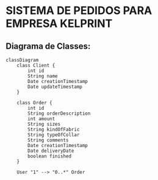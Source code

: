 # SISTEMA DE PEDIDOS PARA EMPRESA KELPRINT

## Diagrama de Classes:

```mermaid
classDiagram
    class Client {
        int id
        String name
        Date creationTimestamp
        Date updateTimestamp
    }

    class Order {
        int id
        String orderDescription
        int amount
        String sizes
        String kindOfFabric
        String typeOfCollar
        String comments
        Date creationTimestamp
        Date deliveryDate
        boolean finished
    }

    User "1" --> "0..*" Order
```
